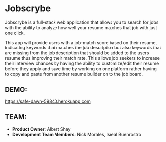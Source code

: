 # Jobscrybe

Jobscrybe is a full-stack web application that allows you to search for jobs with the ability to analyze how well your resume matches that job with just one click.

This app will provide users with a job-match score based on their resume, indicating keywords that matches the job description but also keywords that are missing from the job description that should be added to the users resume thus improving their match rate. This allows job seekers to increase their interview chances by having the ability to customize/edit their resume before they apply and save time by working on one platform rather having to copy and paste from another resume builder on to the job board.

## DEMO:
https://safe-dawn-59840.herokuapp.com

## TEAM:
  - __Product Owner__:  Albert Shay
  - __Development Team Members__:  Nick Morales, Isreal Buenrostro


